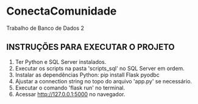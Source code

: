 # ConectaComunidade
Trabalho de Banco de Dados 2

## INSTRUÇÕES PARA EXECUTAR O PROJETO

1. Ter Python e SQL Server instalados.
2. Executar os scripts na pasta 'scripts_sql' no SQL Server em ordem.
3. Instalar as dependências Python: pip install Flask pyodbc
4. Ajustar a connection string no topo do arquivo 'app.py' se necessário.
5. Executar o comando 'flask run' no terminal.
6. Acessar http://127.0.0.1:5000 no navegador.
